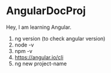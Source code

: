 # AngularDocProj
Hey, I am learning Angular.
1. ng version (to check angular version)
2. node -v
3. npm -v
4. https://angular.io/cli
5. ng new project-name

